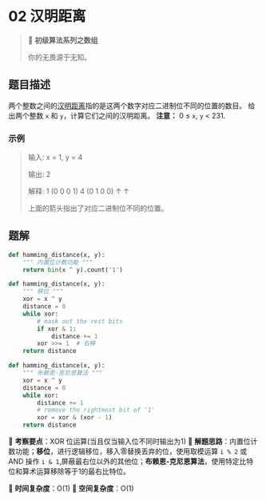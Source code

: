 # 02 汉明距离

> 🌈 **初级算法系列之数组**
>
> 你的无畏源于无知。

## 题目描述

两个整数之间的[汉明距离](https://baike.baidu.com/item/汉明距离)指的是这两个数字对应二进制位不同的位置的数目。
给出两个整数 `x` 和 `y`，计算它们之间的汉明距离。
**注意：** 0 ≤ `x`, `y` < 231.

### 示例

> 输入: x = 1, y = 4
>
> 输出: 2
>
> 解释:
> 1   (0 0 0 1)
> 4   (0 1 0 0)
> ↑   ↑
>
> 上面的箭头指出了对应二进制位不同的位置。
>

## 题解

```python
def hamming_distance(x, y):
    """ 内置位计数功能 """
    return bin(x ^ y).count('1')
```

```python
def hamming_distance(x, y):
    """ 移位 """
    xor = x ^ y
    distance = 0
    while xor:
        # mask out the rest bits
        if xor & 1:
            distance += 1
        xor >>= 1  # 右移
    return distance
```

```python
def hamming_distance(x, y):
    """ 布赖恩-克尼恩算法 """
    xor = x ^ y
    distance = 0
    while xor:
        distance += 1
        # remove the rightmost bit of '1'
        xor = xor & (xor - 1)
    return distance
```

🍥 **考察要点**：XOR 位运算(当且仅当输入位不同时输出为1)
🍬 **解题思路**：内置位计数功能；**移位**，进行逻辑移位，移入零替换丢弃的位，使用取模运算 `i % 2` 或 AND 操作 `i & 1`,屏蔽最右位以外的其他位；**布赖恩-克尼恩算法**，使用特定比特位和算术运算移除等于1的最右比特位。

🍉 **时间复杂度**：O(1)
🍭 **空间复杂度**：O(1)

